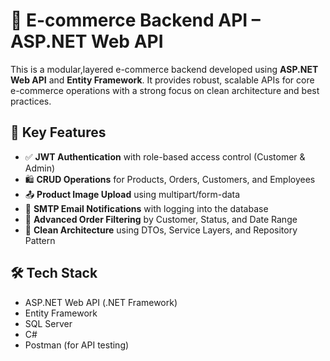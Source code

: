 # 🛒 E-commerce Backend API – ASP.NET Web API

This is a modular,layered e-commerce backend developed using **ASP.NET Web API** and **Entity Framework**. It provides robust, scalable APIs for core e-commerce operations with a strong focus on clean architecture and best practices.

## 🔐 Key Features

- ✅ **JWT Authentication** with role-based access control (Customer & Admin)
- 🛍️ **CRUD Operations** for Products, Orders, Customers, and Employees
- 📤 **Product Image Upload** using multipart/form-data
- 📧 **SMTP Email Notifications** with logging into the database
- 🔎 **Advanced Order Filtering** by Customer, Status, and Date Range
- 🧱 **Clean Architecture** using DTOs, Service Layers, and Repository Pattern

## 🛠️ Tech Stack

- ASP.NET Web API (.NET Framework)
- Entity Framework
- SQL Server
- C#
- Postman (for API testing)
